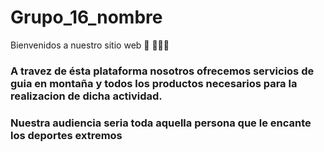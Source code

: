# Grupo_16_nombre
Bienvenidos a nuestro sitio web 👋 👩🏾‍💻
### A travez de ésta plataforma nosotros ofrecemos servicios de guia en montaña y todos los productos necesarios para la realizacion de dicha actividad. 
### Nuestra audiencia seria toda aquella persona que le encante los deportes extremos 
